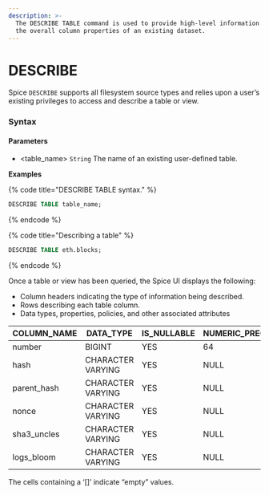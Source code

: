```yaml
---
description: >-
  The DESCRIBE TABLE command is used to provide high-level information regarding
  the overall column properties of an existing dataset.
---
```


# DESCRIBE

Spice `DESCRIBE` supports all filesystem source types and relies upon a user’s existing privileges to access and describe a table or view.

### Syntax

#### Parameters <a href="#parameters-2" id="parameters-2"></a>

* \<table\_name> `String`   The name of an existing user-defined table.

**Examples**

{% code title="DESCRIBE TABLE syntax." %}
```sql
DESCRIBE TABLE table_name;
```
{% endcode %}

{% code title="Describing a table" %}
```sql
DESCRIBE TABLE eth.blocks;
```
{% endcode %}

Once a table or view has been queried, the Spice UI displays the following:

* Column headers indicating the type of information being described.
* Rows describing each table column.
* Data types, properties, policies, and other associated attributes

<table><thead><tr><th width="171">COLUMN_NAME</th><th width="206">DATA_TYPE</th><th>IS_NULLABLE</th><th>NUMERIC_PRECISION</th><th>NUMERIC_SCALE</th><th>EXTENDED_PROPERTIES</th><th>MASKING_POLICY</th></tr></thead><tbody><tr><td>number</td><td>BIGINT</td><td>YES</td><td>64</td><td>0</td><td>[]</td><td>[]</td></tr><tr><td>hash</td><td>CHARACTER VARYING</td><td>YES</td><td>NULL</td><td>NULL</td><td>[]</td><td>[]</td></tr><tr><td>parent_hash</td><td>CHARACTER VARYING</td><td>YES</td><td>NULL</td><td>NULL</td><td>[]</td><td>[]</td></tr><tr><td>nonce</td><td>CHARACTER VARYING</td><td>YES</td><td>NULL</td><td>NULL</td><td>[]</td><td>[]</td></tr><tr><td>sha3_uncles</td><td>CHARACTER VARYING</td><td>YES</td><td>NULL</td><td>NULL</td><td>[]</td><td>[]</td></tr><tr><td>logs_bloom</td><td>CHARACTER VARYING</td><td>YES</td><td>NULL</td><td>NULL</td><td>[]</td><td>[]</td></tr></tbody></table>

The cells containing a ‘\[]’ indicate “empty” values.

#### &#x20;<a href="#parameters-2" id="parameters-2"></a>
